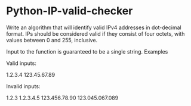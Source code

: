 # Python-IP-valid-checker

Write an algorithm that will identify valid IPv4 addresses in dot-decimal format. IPs should be considered valid if they consist of four octets, with values between 0 and 255, inclusive.

Input to the function is guaranteed to be a single string.
Examples

Valid inputs:

1.2.3.4
123.45.67.89

Invalid inputs:

1.2.3
1.2.3.4.5
123.456.78.90
123.045.067.089
